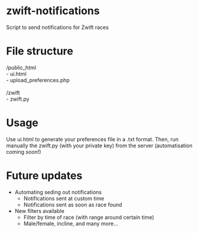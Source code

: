 # zwift-notifications
Script to send notifications for Zwift races

# File structure
/public_html
<br />- ui.html
<br />- upload_preferences.php
<br />
<br />/zwift
<br />- zwift.py

# Usage
Use ui.html to generate your preferences file in a .txt format. Then, run manually the zwift.py (with your private key) from the server (automatisation coming soon!)

# Future updates
* Automating seding out notifications
    * Notifications sent at custom time
    * Notifications sent as soon as race found
* New filters available
    * Filter by time of race (with range around certain time)
    * Male/female, incline, and many more...
